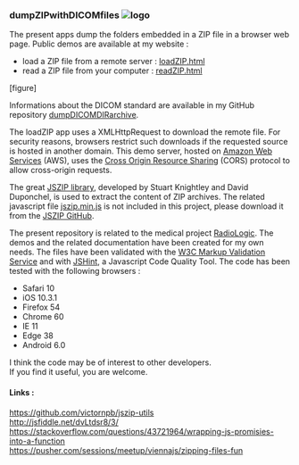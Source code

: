 ### dumpZIPwithDICOMfiles   ![logo](https://www.radiologic.fr/demos/radiologic-32x32.png) 
The present apps dump the folders embedded in a ZIP file in a browser web page. Public demos are available at my website :   
* load a ZIP file from a remote server : [loadZIP.html](https://www.radiologic.fr/demos/loadZIP.html)
* read a ZIP file from your computer : [readZIP.html](https://www.radiologic.fr/demos/readZIP.html)

[figure]

Informations about the DICOM standard are available in my GitHub repository [dumpDICOMDIRarchive](https://github.com/mbarnig/dumpDICOMDIRarchive).

The loadZIP app uses a XMLHttpRequest to download the remote file. For security reasons, browsers restrict such downloads if the requested source is hosted in another domain. This demo server, hosted on [Amazon Web Services](https://aws.amazon.com/) (AWS), uses the [Cross Origin Resource Sharing](https://www.w3.org/TR/cors/) (CORS) protocol to allow cross-origin requests.

The great [JSZIP library](https://stuk.github.io/jszip/), developed by Stuart Knightley and David Duponchel, is used to extract the content of ZIP archives. The related javascript file [jszip.min.js](http://github.com/Stuk/jszip/zipball/master) is not included in this project, please download it from the [JSZIP GitHub](https://github.com/Stuk/jszip).

The present repository is related to the medical project [RadioLogic](https://www.radiologic.fr/index.html).
The demos and the related documentation have been created for my own needs.
The files have been validated with the [W3C Markup Validation Service](https://validator.w3.org/) and with [JSHint](http://jshint.com/), a Javascript Code Quality Tool.
The code has been tested with the following browsers :   
* Safari 10
* iOS 10.3.1
* Firefox 54
* Chrome 60
* IE 11
* Edge 38
* Android 6.0   

I think the code may be of interest to other developers.  
If you find it useful, you are welcome.

#### Links :   
https://github.com/victornpb/jszip-utils  
http://jsfiddle.net/dvLtdsr8/3/  
https://stackoverflow.com/questions/43721964/wrapping-js-promisies-into-a-function  
https://pusher.com/sessions/meetup/viennajs/zipping-files-fun
